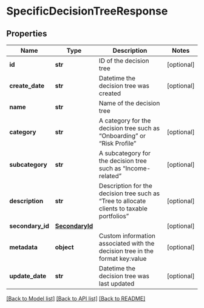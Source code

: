 # SpecificDecisionTreeResponse

## Properties
Name | Type | Description | Notes
------------ | ------------- | ------------- | -------------
**id** | **str** | ID of the decision tree | [optional] 
**create_date** | **str** | Datetime the decision tree was created | [optional] 
**name** | **str** | Name of the decision tree | 
**category** | **str** | A category for the decision tree such as “Onboarding” or “Risk Profile” | [optional] 
**subcategory** | **str** | A subcategory for the decision tree such as “Income-related” | [optional] 
**description** | **str** | Description for the decision tree such as “Tree to allocate clients to taxable portfolios” | [optional] 
**secondary_id** | [**SecondaryId**](SecondaryId.md) |  | [optional] 
**metadata** | **object** | Custom information associated with the decision tree in the format key:value | [optional] 
**update_date** | **str** | Datetime the decision tree was last updated | [optional] 

[[Back to Model list]](../README.md#documentation-for-models) [[Back to API list]](../README.md#documentation-for-api-endpoints) [[Back to README]](../README.md)


